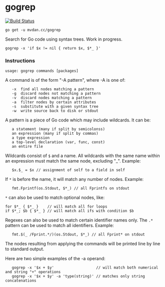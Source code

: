 # gogrep

[![Build Status](https://travis-ci.org/mvdan/gogrep.svg?branch=master)](https://travis-ci.org/mvdan/gogrep)

	go get -u mvdan.cc/gogrep

Search for Go code using syntax trees. Work in progress.

	gogrep -x 'if $x != nil { return $x, $*_ }'

### Instructions

	usage: gogrep commands [packages]

A command is of the form "-A pattern", where -A is one of:

       -x  find all nodes matching a pattern
       -g  discard nodes not matching a pattern
       -v  discard nodes matching a pattern
       -a  filter nodes by certain attributes
       -s  substitute with a given syntax tree
       -w  write source back to disk or stdout

A pattern is a piece of Go code which may include wildcards. It can be:

       a statement (many if split by semicolonss)
       an expression (many if split by commas)
       a type expression
       a top-level declaration (var, func, const)
       an entire file

Wildcards consist of `$` and a name. All wildcards with the same name
within an expression must match the same node, excluding "_". Example:

       $x.$_ = $x // assignment of self to a field in self

If `*` is before the name, it will match any number of nodes. Example:

       fmt.Fprintf(os.Stdout, $*_) // all Fprintfs on stdout

`*` can also be used to match optional nodes, like:

	for $*_ { $*_ }    // will match all for loops
	if $*_; $b { $*_ } // will match all ifs with condition $b

Regexes can also be used to match certain identifier names only. The
`.*` pattern can be used to match all identifiers. Example:

       fmt.$(_ /Fprint.*/)(os.Stdout, $*_) // all Fprint* on stdout

The nodes resulting from applying the commands will be printed line by
line to standard output.

Here are two simple examples of the -a operand:

       gogrep -x '$x + $y'                   // will match both numerical and string "+" operations
       gogrep -x '$x + $y' -a 'type(string)' // matches only string concatenations
